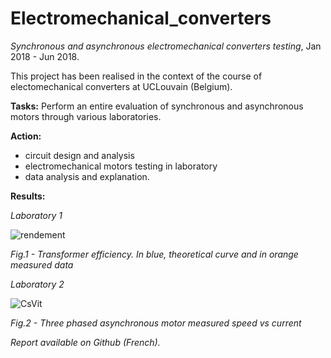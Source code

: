 # Electromechanical_converters

*Synchronous and asynchronous electromechanical converters testing*, Jan 2018 - Jun 2018.

This project has been realised in the context of the course of electomechanical converters at UCLouvain (Belgium).

__Tasks:__ Perform an entire evaluation of synchronous and asynchronous motors through various laboratories.

__Action:__

* circuit design and analysis
* electromechanical motors testing in laboratory
* data analysis and explanation.

__Results:__ 

*Laboratory 1*

![rendement](https://user-images.githubusercontent.com/48290004/153365871-4c724606-d948-4823-bb02-427a695d55bd.png)

*Fig.1 - Transformer efficiency. In blue, theoretical curve and in orange measured data*

*Laboratory 2*

![CsVit](https://user-images.githubusercontent.com/48290004/153366750-8219f33a-ba01-4bbe-bb2a-76959f55554d.jpg)

*Fig.2 - Three phased asynchronous motor measured speed vs current*

*Report available on Github (French).*
